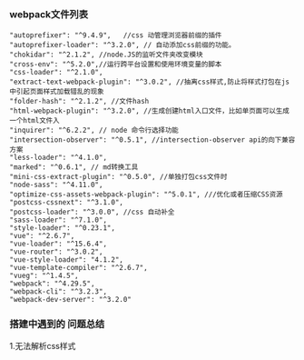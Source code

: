### webpack文件列表
    "autoprefixer": "^9.4.9",   //css 动管理浏览器前缀的插件
    "autoprefixer-loader": "^3.2.0", // 自动添加css前缀的功能。
    "chokidar": "^2.1.2", //node.JS的监听文件夹改变模块
    "cross-env": "^5.2.0",//运行跨平台设置和使用环境变量的脚本
    "css-loader": "^2.1.0",
    "extract-text-webpack-plugin": "^3.0.2", //抽离css样式,防止将样式打包在js中引起页面样式加载错乱的现象
    "folder-hash": "^2.1.2", //文件hash
    "html-webpack-plugin": "^3.2.0", //生成创建html入口文件，比如单页面可以生成一个html文件入
    "inquirer": "^6.2.2", // node 命令行选择功能
    "intersection-observer": "^0.5.1", //intersection-observer api的向下兼容方案
    "less-loader": "^4.1.0",
    "marked": "^0.6.1", // md转换工具
    "mini-css-extract-plugin": "^0.5.0", //单独打包css文件时
    "node-sass": "^4.11.0",
    "optimize-css-assets-webpack-plugin": "^5.0.1", ///优化或者压缩CSS资源 
    "postcss-cssnext": "^3.1.0",
    "postcss-loader": "^3.0.0", //css 自动补全 
    "sass-loader": "^7.1.0",
    "style-loader": "^0.23.1",
    "vue": "^2.6.7",
    "vue-loader": "^15.6.4",
    "vue-router": "^3.0.2",
    "vue-style-loader": "4.1.2",
    "vue-template-compiler": "^2.6.7",
    "vueg": "^1.4.5",
    "webpack": "^4.29.5",
    "webpack-cli": "^3.2.3",
    "webpack-dev-server": "^3.2.0"
### 搭建中遇到的 问题总结
1.无法解析css样式 
